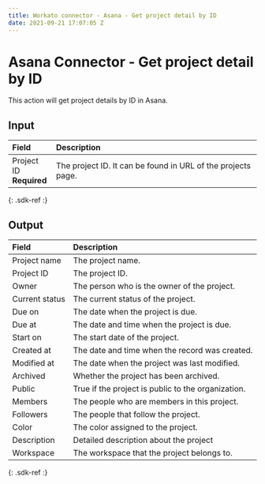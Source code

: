 ```yaml
---
title: Workato connector - Asana - Get project detail by ID 
date: 2021-09-21 17:07:05 Z
---
```


# Asana Connector - Get project detail by ID 
This action will get project details by ID in Asana.

## Input

| Field | Description |
|:--- |:--- |
| Project ID<br>**Required** | The project ID. It can be found in URL of the projects page. |
{: .sdk-ref :}

## Output

| Field | Description |
|:--- |:--- |
| Project name | The project name. |
| Project ID | The project ID. |
| Owner | The person who is the owner of the project. |
| Current status | The current status of the project. |
| Due on | The date when the project is due. |
| Due at | The date and time when the project is due. |
| Start on | The start date of the project. |
| Created at | The date and time when the record was created. |
| Modified at | The date when the project was last modified. |
| Archived | Whether the project has been archived. |
| Public | True if the project is public to the organization. |
| Members | The people who are members in this project. |
| Followers | The people that follow the project. |
| Color | The color assigned to the project. |
| Description | Detailed description about the project |
| Workspace | The workspace that the project belongs to. |
{: .sdk-ref :}

